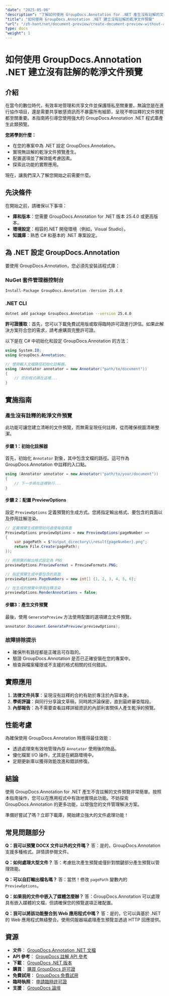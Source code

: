 ```yaml
---
"date": "2025-05-06"
"description": "了解如何使用 GroupDocs.Annotation for .NET 產生沒有註解的文件預覽，確保協作專案中的隱私和清晰度。"
"title": "如何使用 GroupDocs.Annotation .NET 建立沒有註解的乾淨文件預覽"
"url": "/zh-hant/net/document-preview/create-document-preview-without-annotations-groupdocs-dotnet/"
type: docs
"weight": 1
---
```


# 如何使用 GroupDocs.Annotation .NET 建立沒有註解的乾淨文件預覽

## 介紹

在當今的數位時代，有效率地管理和共享文件並保護隱私至關重要。無論您是在進行協作項目，還是需要共享敏感資訊而不暴露所有細節，呈現不帶註釋的文件預覽都至關重要。本指南將引導您使用強大的 GroupDocs.Annotation .NET 程式庫產生此類預覽。

**您將學到什麼：**
- 在您的專案中為 .NET 設定 GroupDocs.Annotation。
- 實現無註解的乾淨文件預覽產生。
- 配置選項並了解效能考慮因素。
- 探索此功能的實際應用。

現在，讓我們深入了解您開始之前需要什麼。

## 先決條件

在開始之前，請確保以下事項：
- **庫和版本**：您需要 GroupDocs.Annotation for .NET 版本 25.4.0 或更高版本。
- **環境設定**：相容的.NET 開發環境（例如，Visual Studio）。
- **知識庫**：熟悉 C# 和基本的 .NET 專案設定。

## 為 .NET 設定 GroupDocs.Annotation

要使用 GroupDocs.Annotation，您必須先安裝該程式庫：

### NuGet 套件管理器控制台
```shell
Install-Package GroupDocs.Annotation -Version 25.4.0
```

### .NET CLI
```bash
dotnet add package GroupDocs.Annotation --version 25.4.0
```

**許可證獲取**：首先，您可以下載免費試用版或取得臨時許可證進行評估。如果此解決方案符合您的需求，請考慮購買完整許可證。

以下是在 C# 中初始化和設定 GroupDocs.Annotation 的方法：

```csharp
using System.IO;
using GroupDocs.Annotation;

// 使用輸入文檔路徑初始化註解器。
using (Annotator annotator = new Annotator("path/to/document"))
{
    // 您的程式碼在這裡...
}
```

## 實施指南

### 產生沒有註釋的乾淨文件預覽

此功能可讓您建立清晰的文件預覽，而無需呈現任何註釋，從而確保視圖清晰整潔。

#### 步驟 1：初始化註解器
首先，初始化 `Annotator` 對象，其中包含文檔的路徑。這可作為 GroupDocs.Annotation 中註釋的入口點。

```csharp
using (Annotator annotator = new Annotator("path/to/your/document"))
{
    // 下一步將在這裡執行...
}
```

#### 步驟 2：配置 PreviewOptions

設定 `PreviewOptions` 定義預覽的生成方式。您將指定輸出格式、要包含的頁面以及停用註解渲染。

```csharp
// 定義預覽生成期間如何處理每個頁面
PreviewOptions previewOptions = new PreviewOptions(pageNumber =>
{
    var pagePath = $"output_directory\\result{pageNumber}.png";
    return File.Create(pagePath);
});

// 將預覽的輸出格式設定為 PNG
previewOptions.PreviewFormat = PreviewFormats.PNG;

// 指定預覽生成中要包含的頁面
previewOptions.PageNumbers = new int[] {1, 2, 3, 4, 5, 6};

// 在生成的預覽中停用註釋渲染
previewOptions.RenderAnnotations = false;
```

#### 步驟3：產生文件預覽

最後，使用 `GeneratePreview` 方法使用配置的選項建立文件預覽。

```csharp
annotator.Document.GeneratePreview(previewOptions);
```

### 故障排除提示
- 確保所有路徑都是正確且可存取的。
- 驗證 GroupDocs.Annotation 是否已正確安裝在您的專案中。
- 檢查與檔案權限或不支援的格式相關的任何錯誤。

## 實際應用

1. **法律文件共享**：呈現沒有註釋的合約有助於專注於內容本身。
2. **學術評論**：與同行分享論文草稿，同時將評論保密，直到最終審查階段。
3. **內部報告**：為不需要查看註釋詳細資訊的內部利害關係人產生乾淨的預覽。

## 性能考慮

為確保使用 GroupDocs.Annotation 時獲得最佳效能：
- 透過處理來有效地管理內存 `Annotator` 使用後的物品。
- 優化檔案 I/O 操作，尤其是在網路環境中。
- 定期更新庫以獲得效能改進和錯誤修復。

## 結論

使用 GroupDocs.Annotation for .NET 產生不含註解的文件預覽非常簡單。按照本指南操作，您可以在應用程式中有效地實現此功能。不妨探索 GroupDocs.Annotation 的更多功能，以增強您的文件管理解決方案。

準備好嘗試了嗎？立即下載庫，開始建立強大的文件處理功能！

## 常見問題部分

**Q：我可以預覽 DOCX 文件以外的文件嗎？**
答：是的，GroupDocs.Annotation 支援多種格式。詳情請參閱文件。

**Q：如何處理大型文件？**
答：考慮批次產生預覽或僅針對關鍵部分產生預覽以管理效能。

**Q：可以自訂輸出檔名嗎？**
答：當然！修改 `pagePath` 變數內的 `PreviewOptions`。

**Q：如果我的文件中嵌入了媒體怎麼辦？**
答：GroupDocs.Annotation 可以處理具有嵌入媒體的文檔，但請確保您的預覽選項正確配置。

**Q：我可以將該功能整合到 Web 應用程式中嗎？**
答：是的，它可以與基於 .NET 的 Web 應用程式無縫整合。使用伺服器端處理產生預覽並透過 HTTP 回應提供。

## 資源
- **文件**： [GroupDocs.Annotation .NET 文檔](https://docs.groupdocs.com/annotation/net/)
- **API 參考**： [GroupDocs 註解 API 參考](https://reference.groupdocs.com/annotation/net/)
- **下載**： [GroupDocs .NET 版本](https://releases.groupdocs.com/annotation/net/)
- **購買**： [購買 GroupDocs 許可證](https://purchase.groupdocs.com/buy)
- **免費試用**： [GroupDocs 免費試用](https://releases.groupdocs.com/annotation/net/)
- **臨時執照**： [申請臨時許可證](https://purchase.groupdocs.com/temporary-license/)
- **支援**： [GroupDocs 論壇](https://forum.groupdocs.com/c/annotation/)